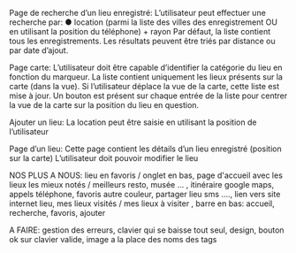 Page de recherche d’un lieu enregistré:
L’utilisateur peut effectuer une recherche par:
● location (parmi la liste des villes des enregistrement OU en utilisant la position du téléphone) + rayon
Par défaut, la liste contient tous les enregistrements. Les résultats peuvent être triés par distance ou par date d’ajout.

Page carte:
L’utilisateur doit être capable d’identifier la catégorie du lieu en fonction du marqueur.
La liste contient uniquement les lieux présents sur la carte (dans la vue). Si l’utilisateur déplace la vue de la carte, cette liste est mise à jour.
Un bouton est présent sur chaque entrée de la liste pour centrer la vue de la carte sur la position du lieu en question.

Ajouter un lieu:
La location peut être saisie en utilisant la position de l’utilisateur

Page d’un lieu:
Cette page contient les détails d’un lieu enregistré (position sur la carte)
L’utilisateur doit pouvoir modifier le lieu

NOS PLUS A NOUS:
lieu en favoris / onglet en bas, 
page d'accueil avec les lieux les mieux notés / meilleurs resto, musée ... ,
itinéraire google maps,
appels téléphone,
favoris autre couleur,
partager lieu sms ....,
lien vers site internet lieu,
mes lieux visités / mes lieux à visiter ,
barre en bas: accueil, recherche, favoris, ajouter

A FAIRE: gestion des erreurs, clavier qui se baisse tout seul, design, bouton ok sur clavier valide, image a la place des noms des tags 
